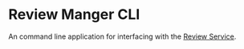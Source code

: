 # Review Manger CLI

An command line application for interfacing with the [Review Service](../service-reviews).
